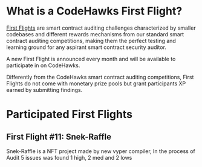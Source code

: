 # What is a CodeHawks First Flight?
[First Flights](https://www.codehawks.com/first-flights) are smart contract auditing challenges characterized by smaller codebases and different rewards mechanisms from our standard smart contract auditing competitions, making them the perfect testing and learning ground for any aspirant smart contract security auditor.

A new First Flight is announced every month and will be available to participate in on CodeHawks.

Differently from the CodeHawks smart contract auditing competitions, First Flights do not come with monetary prize pools but grant participants XP earned by submitting findings.
# Participated First Flights
## First Flight #11: Snek-Raffle
Snek-Raffle is a NFT project made by new vyper compiler, In the process of Audit 5 issues was found 1 high, 2 med and 2 lows